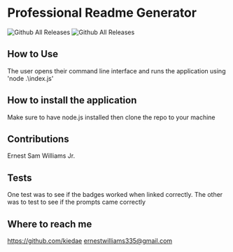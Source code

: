 # Professional Readme Generator 
    
![Github All Releases](https://img.shields.io/badge/license-MIT-yellowgreen.svg) ![Github All Releases](https://img.shields.io/badge/git_hub-Kiedae-blue)


## How to Use
The user opens their command line interface and runs the application using 'node .\index.js'

## How to install the application 
Make sure to have node.js installed then clone the repo to your machine

## Contributions 
Ernest Sam Williams Jr.

## Tests 
One test was to see if the badges worked when linked correctly. The other was to test to see if the prompts came correctly

## Where to reach me
https://github.com/kiedae
ernestwilliams335@gmail.com


